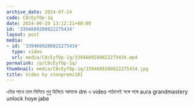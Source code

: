 ```yaml
---
archive_date: 2024-07-24
code: C8cEyfOp-1q
date: 2024-06-20 13:12:21+00:00
id: '3394609280822275434'
layout: post
media:
- id: '3394609280822275434'
  type: video
  url: media/C8cEyfOp-1q/3394609280822275434.mp4
permalink: /p/C8cEyfOp-1q/
thumbnail: media/C8cEyfOp-1q/3394609280822275434.jpg
title: Video by stonpremi101
---
```


এটার সাথে তাল মিলিয়ে নুনু হিলিয়ে আমাকে dm এ video পাঠালেই সঙ্গে সঙ্গে aura grandmastery unlock hoye jabe